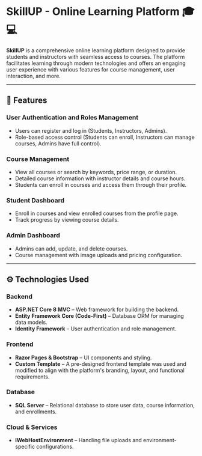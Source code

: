 # SkillUP - Online Learning Platform 🎓💻

**SkillUP** is a comprehensive online learning platform designed to provide students and instructors with seamless access to courses. The platform facilitates learning through modern technologies and offers an engaging user experience with various features for course management, user interaction, and more.

---

## 🌟 **Features**

### User Authentication and Roles Management  
- Users can register and log in (Students, Instructors, Admins).  
- Role-based access control (Students can enroll, Instructors can manage courses, Admins have full control).  

### Course Management  
- View all courses or search by keywords, price range, or duration.  
- Detailed course information with instructor details and course hours.  
- Students can enroll in courses and access them through their profile.  

### Student Dashboard  
- Enroll in courses and view enrolled courses from the profile page.  
- Track progress by viewing course details.  

### Admin Dashboard  
- Admins can add, update, and delete courses.  
- Course management with image uploads and pricing configuration.  

---

## ⚙️ **Technologies Used**

### Backend  
- **ASP.NET Core 8 MVC** – Web framework for building the backend.  
- **Entity Framework Core (Code-First)** – Database ORM for managing data models.  
- **Identity Framework** – User authentication and role management.  

### Frontend  
- **Razor Pages & Bootstrap** – UI components and styling.    
- **Custom Template** – A pre-designed frontend template was used and modified to align with the platform's branding, layout, and functional requirements.  

### Database  
- **SQL Server** – Relational database to store user data, course information, and enrollments.  

### Cloud & Services  
- **IWebHostEnvironment** – Handling file uploads and environment-specific configurations.  


